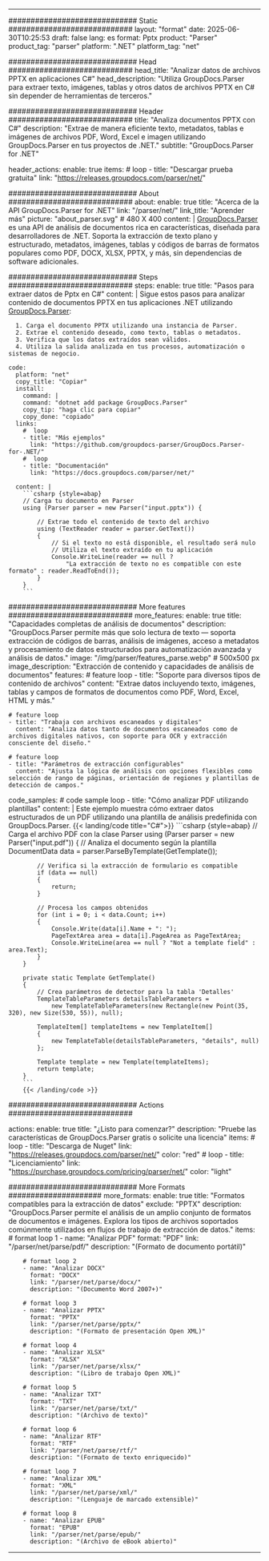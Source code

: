 


---
############################# Static ############################
layout: "format"
date:  2025-06-30T10:25:53
draft: false
lang: es
format: Pptx
product: "Parser"
product_tag: "parser"
platform: ".NET"
platform_tag: "net"

############################# Head ############################
head_title: "Analizar datos de archivos PPTX en aplicaciones C#"
head_description: "Utiliza GroupDocs.Parser para extraer texto, imágenes, tablas y otros datos de archivos PPTX en C# sin depender de herramientas de terceros."

############################# Header ############################
title: "Analiza documentos PPTX con C#" 
description: "Extrae de manera eficiente texto, metadatos, tablas e imágenes de archivos PDF, Word, Excel e imagen utilizando GroupDocs.Parser en tus proyectos de .NET."
subtitle: "GroupDocs.Parser for .NET" 

header_actions:
  enable: true
  items:
    #  loop
    - title: "Descargar prueba gratuita"
      link: "https://releases.groupdocs.com/parser/net/"
      
############################# About ############################
about:
    enable: true
    title: "Acerca de la API GroupDocs.Parser for .NET"
    link: "/parser/net/"
    link_title: "Aprender más"
    picture: "about_parser.svg" # 480 X 400
    content: |
       [GroupDocs.Parser](/parser/net/) es una API de análisis de documentos rica en características, diseñada para desarrolladores de .NET. Soporta la extracción de texto plano y estructurado, metadatos, imágenes, tablas y códigos de barras de formatos populares como PDF, DOCX, XLSX, PPTX, y más, sin dependencias de software adicionales.

############################# Steps ############################
steps:
    enable: true
    title: "Pasos para extraer datos de Pptx en C#"
    content: |
      Sigue estos pasos para analizar contenido de documentos PPTX en tus aplicaciones .NET utilizando [GroupDocs.Parser](/parser/net/):
      
      1. Carga el documento PPTX utilizando una instancia de Parser.
      2. Extrae el contenido deseado, como texto, tablas o metadatos.
      3. Verifica que los datos extraídos sean válidos.
      4. Utiliza la salida analizada en tus procesos, automatización o sistemas de negocio.
   
    code:
      platform: "net"
      copy_title: "Copiar"
      install:
        command: |
        command: "dotnet add package GroupDocs.Parser"
        copy_tip: "haga clic para copiar"
        copy_done: "copiado"
      links:
        #  loop
        - title: "Más ejemplos"
          link: "https://github.com/groupdocs-parser/GroupDocs.Parser-for-.NET/"
        #  loop
        - title: "Documentación"
          link: "https://docs.groupdocs.com/parser/net/"
          
      content: |
        ```csharp {style=abap}
        // Carga tu documento en Parser
        using (Parser parser = new Parser("input.pptx")) {

            // Extrae todo el contenido de texto del archivo
            using (TextReader reader = parser.GetText()) 
            {
                // Si el texto no está disponible, el resultado será nulo
                // Utiliza el texto extraído en tu aplicación
                Console.WriteLine(reader == null ? 
                    "La extracción de texto no es compatible con este formato" : reader.ReadToEnd());
            }
        }
        ```  

############################# More features ############################
more_features:
  enable: true
  title: "Capacidades completas de análisis de documentos"
  description: "GroupDocs.Parser permite más que solo lectura de texto — soporta extracción de códigos de barras, análisis de imágenes, acceso a metadatos y procesamiento de datos estructurados para automatización avanzada y análisis de datos."
  image: "/img/parser/features_parse.webp" # 500x500 px
  image_description: "Extracción de contenido y capacidades de análisis de documentos"
  features:
    # feature loop
    - title: "Soporte para diversos tipos de contenido de archivos"
      content: "Extrae datos incluyendo texto, imágenes, tablas y campos de formatos de documentos como PDF, Word, Excel, HTML y más."

    # feature loop
    - title: "Trabaja con archivos escaneados y digitales"
      content: "Analiza datos tanto de documentos escaneados como de archivos digitales nativos, con soporte para OCR y extracción consciente del diseño."

    # feature loop
    - title: "Parámetros de extracción configurables"
      content: "Ajusta la lógica de análisis con opciones flexibles como selección de rango de páginas, orientación de regiones y plantillas de detección de campos."
      
  code_samples:
    # code sample loop
    - title: "Cómo analizar PDF utilizando plantillas"
      content: |
        Este ejemplo muestra cómo extraer datos estructurados de un PDF utilizando una plantilla de análisis predefinida con GroupDocs.Parser.
        {{< landing/code title="C#">}}
        ```csharp {style=abap}
        //  Carga el archivo PDF con la clase Parser
        using (Parser parser = new Parser("input.pdf"))
        {
            // Analiza el documento según la plantilla
            DocumentData data = parser.ParseByTemplate(GetTemplate());

            // Verifica si la extracción de formulario es compatible
            if (data == null)
            {
                return;
            }

            // Procesa los campos obtenidos
            for (int i = 0; i < data.Count; i++)
            {
                Console.Write(data[i].Name + ": ");
                PageTextArea area = data[i].PageArea as PageTextArea;
                Console.WriteLine(area == null ? "Not a template field" : area.Text);
            }
        }

        private static Template GetTemplate()
        {
            // Crea parámetros de detector para la tabla 'Detalles'
            TemplateTableParameters detailsTableParameters = 
                new TemplateTableParameters(new Rectangle(new Point(35, 320), new Size(530, 55)), null);

            TemplateItem[] templateItems = new TemplateItem[]
            {
                new TemplateTable(detailsTableParameters, "details", null)
            };

            Template template = new Template(templateItems);
            return template;
        }
        ```
        {{< /landing/code >}}


############################# Actions ############################

actions:
  enable: true
  title: "¿Listo para comenzar?"
  description: "Pruebe las características de GroupDocs.Parser gratis o solicite una licencia"
  items:
    #  loop
    - title: "Descarga de Nuget"
      link: "https://releases.groupdocs.com/parser/net/"
      color: "red"
        #  loop
    - title: "Licenciamiento"
      link: "https://purchase.groupdocs.com/pricing/parser/net/"
      color: "light"


############################# More Formats #####################
more_formats:
    enable: true
    title: "Formatos compatibles para la extracción de datos"
    exclude: "PPTX"
    description: "GroupDocs.Parser permite el análisis de un amplio conjunto de formatos de documentos e imágenes. Explora los tipos de archivos soportados comúnmente utilizados en flujos de trabajo de extracción de datos."
    items: 
        # format loop 1
        - name: "Analizar PDF"
          format: "PDF"
          link: "/parser/net/parse/pdf/"
          description: "(Formato de documento portátil)"
          
        # format loop 2
        - name: "Analizar DOCX"
          format: "DOCX"
          link: "/parser/net/parse/docx/"
          description: "(Documento Word 2007+)"
          
        # format loop 3
        - name: "Analizar PPTX"
          format: "PPTX"
          link: "/parser/net/parse/pptx/"
          description: "(Formato de presentación Open XML)"
          
        # format loop 4
        - name: "Analizar XLSX"
          format: "XLSX"
          link: "/parser/net/parse/xlsx/"
          description: "(Libro de trabajo Open XML)"
          
        # format loop 5
        - name: "Analizar TXT"
          format: "TXT"
          link: "/parser/net/parse/txt/"
          description: "(Archivo de texto)"
          
        # format loop 6
        - name: "Analizar RTF"
          format: "RTF"
          link: "/parser/net/parse/rtf/"
          description: "(Formato de texto enriquecido)"
          
        # format loop 7
        - name: "Analizar XML"
          format: "XML"
          link: "/parser/net/parse/xml/"
          description: "(Lenguaje de marcado extensible)"
          
        # format loop 8
        - name: "Analizar EPUB"
          format: "EPUB"
          link: "/parser/net/parse/epub/"
          description: "(Archivo de eBook abierto)"
         
          

---